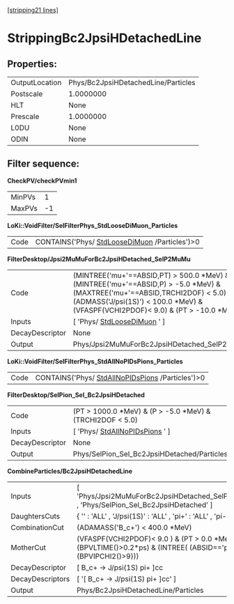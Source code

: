 [[stripping21 lines]](./stripping21-leptonic)

# StrippingBc2JpsiHDetachedLine

## Properties:

|                |                                     |
|----------------|-------------------------------------|
| OutputLocation | Phys/Bc2JpsiHDetachedLine/Particles |
| Postscale      | 1.0000000                           |
| HLT            | None                                |
| Prescale       | 1.0000000                           |
| L0DU           | None                                |
| ODIN           | None                                |

## Filter sequence:

**CheckPV/checkPVmin1**

|        |     |
|--------|-----|
| MinPVs | 1   |
| MaxPVs | -1  |

**LoKi::VoidFilter/SelFilterPhys_StdLooseDiMuon_Particles**

|      |                                                                                |
|------|--------------------------------------------------------------------------------|
| Code | CONTAINS('Phys/ [StdLooseDiMuon](./stripping21-stdloosedimuon) /Particles')\>0 |

**FilterDesktop/Jpsi2MuMuForBc2JpsiHDetached_SelP2MuMu**

|                 |                                                                                                                                                                                                                         |
|-----------------|-------------------------------------------------------------------------------------------------------------------------------------------------------------------------------------------------------------------------|
| Code            | (MINTREE('mu+'==ABSID,PT) \> 500.0 \*MeV) & (MINTREE('mu+'==ABSID,P) \> -5.0 \*MeV) & (MAXTREE('mu+'==ABSID,TRCHI2DOF) \< 5.0) & (ADMASS('J/psi(1S)') \< 100.0 \*MeV) & (VFASPF(VCHI2PDOF)\< 9.0) & (PT \> -10.0 \*MeV) |
| Inputs          | [ 'Phys/ [StdLooseDiMuon](./stripping21-stdloosedimuon) ' ]                                                                                                                                                           |
| DecayDescriptor | None                                                                                                                                                                                                                    |
| Output          | Phys/Jpsi2MuMuForBc2JpsiHDetached_SelP2MuMu/Particles                                                                                                                                                                   |

**LoKi::VoidFilter/SelFilterPhys_StdAllNoPIDsPions_Particles**

|      |                                                                                      |
|------|--------------------------------------------------------------------------------------|
| Code | CONTAINS('Phys/ [StdAllNoPIDsPions](./stripping21-stdallnopidspions) /Particles')\>0 |

**FilterDesktop/SelPion_Sel_Bc2JpsiHDetached**

|                 |                                                                     |
|-----------------|---------------------------------------------------------------------|
| Code            | (PT \> 1000.0 \*MeV) & (P \> -5.0 \*MeV) & (TRCHI2DOF \< 5.0)       |
| Inputs          | [ 'Phys/ [StdAllNoPIDsPions](./stripping21-stdallnopidspions) ' ] |
| DecayDescriptor | None                                                                |
| Output          | Phys/SelPion_Sel_Bc2JpsiHDetached/Particles                         |

**CombineParticles/Bc2JpsiHDetachedLine**

|                  |                                                                                                                       |
|------------------|-----------------------------------------------------------------------------------------------------------------------|
| Inputs           | [ 'Phys/Jpsi2MuMuForBc2JpsiHDetached_SelP2MuMu' , 'Phys/SelPion_Sel_Bc2JpsiHDetached' ]                             |
| DaughtersCuts    | { '' : 'ALL' , 'J/psi(1S)' : 'ALL' , 'pi+' : 'ALL' , 'pi-' : 'ALL' }                                                  |
| CombinationCut   | (ADAMASS('B_c+') \< 400.0 \*MeV)                                                                                      |
| MotherCut        | (VFASPF(VCHI2PDOF)\< 9.0 ) & (PT \> 0.0 \*MeV) & (BPVLTIME()\>0.2\*ps) & (INTREE( (ABSID=='pi+') & (BPVIPCHI2()\>9))) |
| DecayDescriptor  | [ B_c+ -\> J/psi(1S) pi+ ]cc                                                                                        |
| DecayDescriptors | [ '[ B_c+ -\> J/psi(1S) pi+ ]cc' ]                                                                                |
| Output           | Phys/Bc2JpsiHDetachedLine/Particles                                                                                   |
